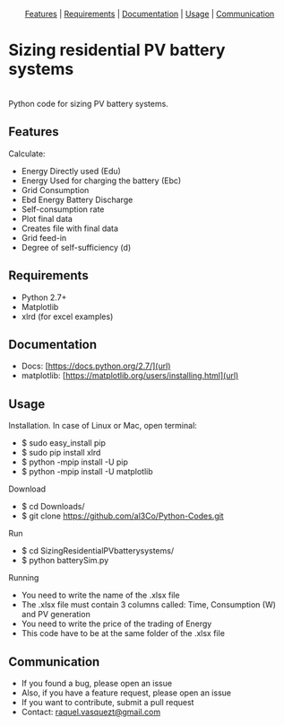 <p align="center">
<a href="#features">Features</a> |
<a href="#requirements">Requirements</a> |
<a href="#documentation">Documentation</a> |
<a href="#usage">Usage</a> |
<a href="#communication">Communication</a>
</p>

# Sizing residential PV battery systems
<br />
Python code for sizing PV battery systems.


## Features

Calculate:
- Energy Directly used (Edu)
- Energy Used for charging the battery (Ebc)
- Grid Consumption
- Ebd Energy Battery Discharge
- Self-consumption rate
- Plot final data
- Creates file with final data
- Grid feed-in
- Degree of self-sufficiency (d)

## Requirements

- Python 2.7+
- Matplotlib
- xlrd (for excel examples)

## Documentation

- Docs: [https://docs.python.org/2.7/](url)
- matplotlib: [https://matplotlib.org/users/installing.html](url)


## Usage

Installation. In case of Linux or Mac, open terminal:
- $ sudo easy_install pip
- $ sudo pip install xlrd
- $ python -mpip install -U pip
- $ python -mpip install -U matplotlib

Download
- $ cd Downloads/
- $ git clone https://github.com/al3Co/Python-Codes.git

Run
- $ cd SizingResidentialPVbatterysystems/
- $ python batterySim.py

Running
- You need to write the name of the .xlsx file
- The .xlsx file must contain 3 columns called: Time, Consumption (W) and PV generation
- You need to write the price of the trading of Energy
- This code have to be at the same folder of the .xlsx file


## Communication

- If you found a bug, please open an issue
- Also, if you have a feature request, please open an issue
- If you want to contribute, submit a pull request
- Contact: raquel.vasquezt@gmail.com

